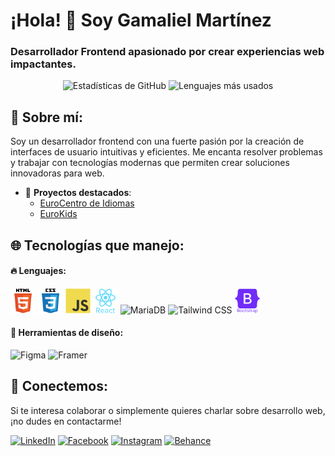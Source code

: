# ¡Hola! 👋 Soy **Gamaliel Martínez**
### Desarrollador Frontend apasionado por crear experiencias web impactantes.

<p align="center">
  <img src="https://github-readme-stats.vercel.app/api?username=gama2176&hide_title=false&hide_rank=false&show_icons=true&include_all_commits=true&count_private=true&disable_animations=false&theme=default&locale=es&hide_border=false" height="150" alt="Estadísticas de GitHub" />
  <img src="https://github-readme-stats.vercel.app/api/top-langs?username=gama2176&locale=es&hide_title=false&layout=compact&card_width=320&langs_count=5&theme=default&hide_border=false" height="150" alt="Lenguajes más usados" />
</p>

## 🚀 Sobre mí:
Soy un desarrollador frontend con una fuerte pasión por la creación de interfaces de usuario intuitivas y eficientes. Me encanta resolver problemas y trabajar con tecnologías modernas que permiten crear soluciones innovadoras para web.

- 🔭 **Proyectos destacados**:
  - [EuroCentro de Idiomas](https://www.eurocentrodeidiomas.com/)
  - [EuroKids](https://www.eurokidsidiomas.com/)

## 🌐 Tecnologías que manejo:
#### 🔥 Lenguajes:
<p align="left">
  <img src="https://raw.githubusercontent.com/devicons/devicon/master/icons/html5/html5-original-wordmark.svg" alt="HTML5" width="40" height="40"/>
  <img src="https://raw.githubusercontent.com/devicons/devicon/master/icons/css3/css3-original-wordmark.svg" alt="CSS3" width="40" height="40"/>
  <img src="https://raw.githubusercontent.com/devicons/devicon/master/icons/javascript/javascript-original.svg" alt="JavaScript" width="40" height="40"/>
  <img src="https://raw.githubusercontent.com/devicons/devicon/master/icons/react/react-original-wordmark.svg" alt="React" width="40" height="40"/>
  <img src="https://www.vectorlogo.zone/logos/mariadb/mariadb-icon.svg" alt="MariaDB" width="40" height="40"/>
  <img src="https://www.vectorlogo.zone/logos/tailwindcss/tailwindcss-icon.svg" alt="Tailwind CSS" width="40" height="40"/>
  <img src="https://raw.githubusercontent.com/devicons/devicon/master/icons/bootstrap/bootstrap-plain-wordmark.svg" alt="Bootstrap" width="40" height="40"/>
</p>

#### 🎨 Herramientas de diseño:
<p align="left">
  <img src="https://www.vectorlogo.zone/logos/figma/figma-icon.svg" alt="Figma" width="40" height="40"/>
  <img src="https://www.vectorlogo.zone/logos/framer/framer-icon.svg" alt="Framer" width="40" height="40"/>
</p>

## 💬 Conectemos:
Si te interesa colaborar o simplemente quieres charlar sobre desarrollo web, ¡no dudes en contactarme!

[![LinkedIn](https://img.shields.io/badge/-LinkedIn-blue?style=for-the-badge&logo=LinkedIn&logoColor=white)](https://linkedin.com/in/pablo-gamaliel-martinez-gonzalez)
[![Facebook](https://img.shields.io/badge/-Facebook-1877F2?style=for-the-badge&logo=facebook&logoColor=white)](https://fb.com/gama.martinez)
[![Instagram](https://img.shields.io/badge/-Instagram-E4405F?style=for-the-badge&logo=instagram&logoColor=white)](https://instagram.com/gamtz_)
[![Behance](https://img.shields.io/badge/-Behance-1769FF?style=for-the-badge&logo=Behance&logoColor=white)](https://www.behance.net/gama.martinez)
